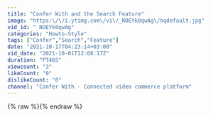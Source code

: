 ```yaml
---
title: "Confer With and the Search Feature"
image: "https:\/\/i.ytimg.com\/vi\/_NOEYk0qwAg\/hqdefault.jpg"
vid_id: "_NOEYk0qwAg"
categories: "Howto-Style"
tags: ["Confer","Search","Feature"]
date: "2021-10-17T04:23:14+03:00"
vid_date: "2021-10-01T12:08:17Z"
duration: "PT46S"
viewcount: "3"
likeCount: "0"
dislikeCount: "0"
channel: "Confer With - Connected video commerce platform"
---
```

{% raw %}{% endraw %}

